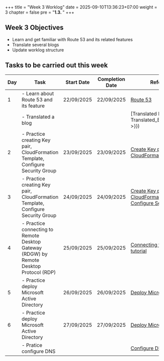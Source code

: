 +++
title = "Week 3 Worklog"
date = 2025-09-10T13:36:23+07:00
weight = 3
chapter = false
pre = "<b>1.3. </b>"
+++

## Week 3 Objectives
- Learn and get familiar with Route 53 and its related features
- Translate several blogs
- Update worklog structure

## Tasks to be carried out this week
| Day |                                Task                                                   | Start Date | Completion Date |                   Reference Material                     |
|-----|---------------------------------------------------------------------------------------|------------|-----------------|--------------------------------------------------------- |
| 1   | - Learn about Route 53 and its feature                                                | 22/09/2025 |    22/09/2025   |   [Route 53](https://000010.awsstudygroup.com/vi/1-introduce/)|
|     | - Translated a blog                                                                   |            |                 | [Translated Blog 4]({{< relref "3-Translated_Blogs/Blog_4/_index.md" >}})                                                      |
| 2   |  - Practice creating Key pair, CloudFormation Template, Configure Security Group      | 23/09/2025 |    23/09/2025   |   [Create Key pair](https://000010.awsstudygroup.com/vi/2-prerequiste/2.1-createkeypair/), [Initialize CloudFormation Template](https://000010.awsstudygroup.com/vi/2-prerequiste/2.2-launchcloudformation/)|
| 3   |  - Practice creating Key pair, CloudFormation Template, Configure Security Group      | 24/09/2025 |    24/09/2025   |   [Create Key pair](https://000010.awsstudygroup.com/vi/2-prerequiste/2.1-createkeypair/), [Initialize CloudFormation Template](https://000010.awsstudygroup.com/vi/2-prerequiste/2.2-launchcloudformation/), [Configure Security Group](https://000010.awsstudygroup.com/vi/2-prerequiste/2.3-security/)|
| 4   | - Practice connecting to Remote Desktop Gateway (RDGW) by Remote Desktop Protocol (RDP)| 25/09/2025 |   25/09/2025   | [Connecting to RDGW](https://000010.awsstudygroup.com/vi/3-connecttordgw/), [Youtube tutorial](https://www.youtube.com/watch?v=fHaA6XBBiWA&list=PLahN4TLWtox2a3vElknwzU_urND8hLn1i&index=49)|
| 5   | - Practice deploy Microsoft Active Directory                                          | 26/09/2025 |   26/09/2025    |  [Deploy Microsoft Active Directory](https://000010.awsstudygroup.com/vi/4-setupad/)|
| 6   | - Practice deploy Microsoft Active Directory                                          | 27/09/2025 |   27/09/2025    |  [Deploy Microsoft Active Directory](https://000010.awsstudygroup.com/vi/4-setupad/)|
|     | - Pratice configure DNS                                                               |            |                 | [Configure DNS](https://000010.awsstudygroup.com/vi/5-setuphyriddns/)|